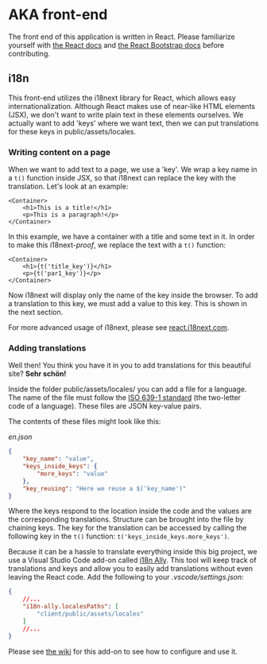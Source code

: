 # AKA front-end

The front end of this application is written in React. Please familiarize yourself with [the React docs](https://reactjs.org/) and [the React Bootstrap docs](https://react-bootstrap.github.io/) before contributing.

## i18n

This front-end utilizes the i18next library for React, which allows easy internationalization. Although React makes use of near-like HTML elements (JSX), we don't want to write plain text in these elements ourselves. We actually want to add 'keys' where we want text, then we can put translations for these keys in public/assets/locales.

### Writing content on a page

When we want to add text to a page, we use a 'key'. We wrap a key name in a `t()` function inside JSX, so that i18next can replace the key with the translation. Let's look at an example:

```JSX
<Container>
    <h1>This is a title!</h1>
    <p>This is a paragraph!</p>
</Container>
```

In this example, we have a container with a title and some text in it. In order to make this i18next-*proof*, we replace the text with a `t()` function:

```JSX
<Container>
    <h1>{t('title_key')}</h1>
    <p>{t('par1_key')}</p>
</Container>
```

Now i18next will display only the name of the key inside the browser. To add a translation to this key, we must add a value to this key. This is shown in the next section.

For more advanced usage of i18next, please see [react.i18next.com](https://react.i18next.com/).


### Adding translations

Well then! You think you have it in you to add translations for this beautiful site? **Sehr schön!**

Inside the folder public/assets/locales/ you can add a file for a language. The name of the file must follow the [ISO 639-1 standard](https://nl.wikipedia.org/wiki/Lijst_van_ISO_639-codes) (the two-letter code of a language). These files are JSON key-value pairs.

The contents of these files might look like this:

*en.json*
```JSON
{
    "key_name": "value",
    "keys_inside_keys": {
        "more_keys": "value"
    },
    "key_reusing": "Here we reuse a $('key_name')"
}
```

Where the keys respond to the location inside the code and the values are the corresponding translations. Structure can be brought into the file by chaining keys. The key for the translation can be accessed by calling the following key in the `t()` function: `t('keys_inside_keys.more_keys')`.

Because it can be a hassle to translate everything inside this big project, we use a Visual Studio Code add-on called [i18n Ally](https://marketplace.visualstudio.com/items?itemName=lokalise.i18n-ally). This tool will keep track of translations and keys and allow you to easily add translations without even leaving the React code. Add the following to your *.vscode/settings.json*:

```JSON
{
    //...
    "i18n-ally.localesPaths": [
        "client/public/assets/locales"
    ]
    //...
}
```


Please see [the wiki](https://github.com/lokalise/i18n-ally/wiki) for this add-on to see how to configure and use it.